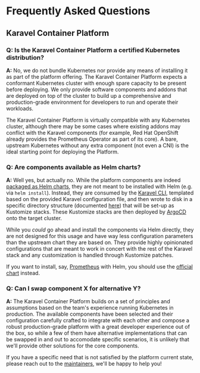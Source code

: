 # Frequently Asked Questions

## Karavel Container Platform

### Q: Is the Karavel Container Platform a certified Kubernetes distribution?

**A:** No, we do not bundle Kubernetes nor provide any means of installing it as part of the platform offering. 
The Karavel Container Platform expects a conformant Kubernetes cluster with enough spare capacity to be present before deploying. 
We only provide software components and addons that are deployed on top of the cluster to build up a comprehensive and 
production-grade environment for developers to run and operate their workloads.

The Karavel Container Platform is virtually compatible with any Kubernetes cluster, although there may be some cases where existing addons
may conflict with the Karavel components (for example, Red Hat OpenShift already provides the Prometheus Operator as part of its
core). A bare, upstream Kubernetes without any extra component (not even a CNI) is the ideal starting point for deploying the Platform.

### Q: Are components available as Helm charts?

**A:** Well yes, but actually no. While the platform components are indeed 
[packaged as Helm charts](https://github.com/mikamai/karavel/tree/master/platform/charts), they are not meant to be installed
with Helm (e.g. via `helm install`). Instead, they are consumed by the [Karavel CLI], templated based on the provided
Karavel configuration file, and then wrote to disk in a specific directory structure (documented [here](quickstart.md#bootstrap)) that
will be set-up as Kustomize stacks. These Kustomize stacks are then deployed by [ArgoCD] onto the target cluster.  

While you *could* go ahead and install the components via Helm directly, they are not designed for this usage and have way less 
configuration parameters than the upstream chart they are based on. They provide highly opinionated configurations
that are meant to work in concert with the rest of the Karavel stack and any customization is handled through Kustomize patches. 

If you want to install, say, [Prometheus] with Helm, you should use the [official chart](https://artifacthub.io/packages/helm/prometheus-community/kube-prometheus-stack) 
instead.

### Q: Can I swap component X for alternative Y?

**A:** The Karavel Container Platform builds on a set of principles and assumptions based on the team's experience running Kubernetes in production.
The available components have been selected and their configuration carefully crafted to integrate with each other and compose a robust
production-grade platform with a great developer experience out of the box, so while a few of them have alternative implementations that can be swapped
in and out to accomodate specific scenarios, it is unlikely that we'll provide other solutions for the core components.

If you have a specific need that is not satisfied by the platform current state, please reach out to the [maintainers], we'll be happy to help you!

[ArgoCD]: components/core/argocd.md
[Karavel CLI]: cli.md
[Prometheus]: https://prometheus.io
[maintainers]: https://github.com/mikamai/karavel/graphs/contributors
